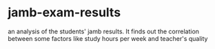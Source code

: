 # jamb-exam-results
an analysis of the students' jamb results. It finds out the correlation between some factors like study hours per week and teacher's quality
